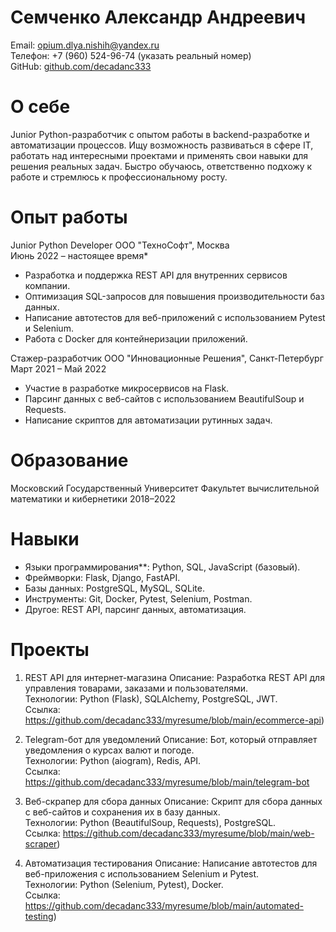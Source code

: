 # Семченко Александр Андреевич

Email: opium.dlya.nishih@yandex.ru  
Телефон: +7 (960) 524-96-74 (указать реальный номер)  
GitHub: [github.com/decadanc333](https://github.com/decadanc333)  

# О себе

Junior Python-разработчик с опытом работы в backend-разработке и автоматизации процессов. Ищу возможность развиваться в сфере IT, работать над интересными проектами и применять свои навыки для решения реальных задач. Быстро обучаюсь, ответственно подхожу к работе и стремлюсь к профессиональному росту.

# Опыт работы

Junior Python Developer
ООО "ТехноСофт", Москва  
Июнь 2022 – настоящее время*  
- Разработка и поддержка REST API для внутренних сервисов компании.
- Оптимизация SQL-запросов для повышения производительности баз данных.
- Написание автотестов для веб-приложений с использованием Pytest и Selenium.
- Работа с Docker для контейнеризации приложений.

Стажер-разработчик
ООО "Инновационные Решения", Санкт-Петербург  
Март 2021 – Май 2022
- Участие в разработке микросервисов на Flask.
- Парсинг данных с веб-сайтов с использованием BeautifulSoup и Requests.
- Написание скриптов для автоматизации рутинных задач.

# Образование

Московский Государственный Университет
Факультет вычислительной математики и кибернетики 
2018–2022  


# Навыки

- Языки программирования**: Python, SQL, JavaScript (базовый).
- Фреймворки: Flask, Django, FastAPI.
- Базы данных: PostgreSQL, MySQL, SQLite.
- Инструменты: Git, Docker, Pytest, Selenium, Postman.
- Другое: REST API, парсинг данных, автоматизация.

# Проекты

1. REST API для интернет-магазина
Описание: Разработка REST API для управления товарами, заказами и пользователями.  
Технологии: Python (Flask), SQLAlchemy, PostgreSQL, JWT.  
Ссылка: https://github.com/decadanc333/myresume/blob/main/ecommerce-api)

2. Telegram-бот для уведомлений
Описание: Бот, который отправляет уведомления о курсах валют и погоде.  
Технологии: Python (aiogram), Redis, API.  
Ссылка: https://github.com/decadanc333/myresume/blob/main/telegram-bot

3. Веб-скрапер для сбора данных
Описание: Скрипт для сбора данных с веб-сайтов и сохранения их в базу данных.  
Технологии: Python (BeautifulSoup, Requests), PostgreSQL.  
Ссылка: https://github.com/decadanc333/myresume/blob/main/web-scraper)

4. Автоматизация тестирования
Описание: Написание автотестов для веб-приложения с использованием Selenium и Pytest.  
Технологии: Python (Selenium, Pytest), Docker.  
Ссылка: https://github.com/decadanc333/myresume/blob/main/automated-testing)
